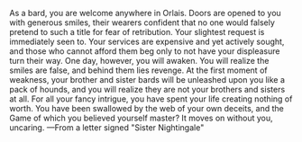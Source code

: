 As a bard, you are welcome anywhere in Orlais. Doors are opened to you with generous smiles, their wearers confident that no one would falsely pretend to such a title for fear of retribution. Your slightest request is immediately seen to. Your services are expensive and yet actively sought, and those who cannot afford them beg only to not have your displeasure turn their way.
One day, however, you will awaken. You will realize the smiles are false, and behind them lies revenge. At the first moment of weakness, your brother and sister bards will be unleashed upon you like a pack of hounds, and you will realize they are not your brothers and sisters at all. For all your fancy intrigue, you have spent your life creating nothing of worth. You have been swallowed by the web of your own deceits, and the Game of which you believed yourself master? It moves on without you, uncaring.
—From a letter signed "Sister Nightingale"
